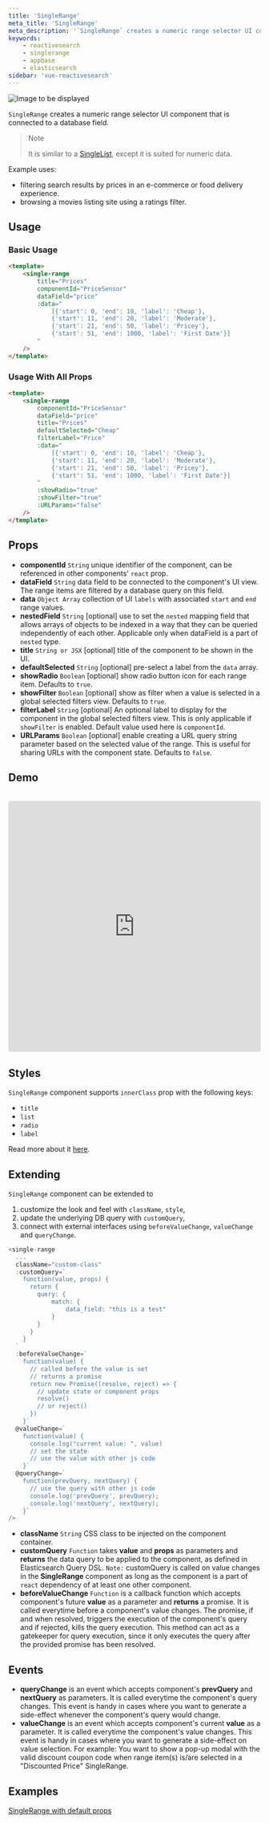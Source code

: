 ```yaml
---
title: 'SingleRange'
meta_title: 'SingleRange'
meta_description: '`SingleRange` creates a numeric range selector UI component that is connected to a database field.'
keywords:
    - reactivesearch
    - singlerange
    - appbase
    - elasticsearch
sidebar: 'vue-reactivesearch'
---
```


![Image to be displayed](https://i.imgur.com/d6u5asg.png)

`SingleRange` creates a numeric range selector UI component that is connected to a database field.

> Note
>
> It is similar to a [SingleList](/basic-components/singlelist.html), except it is suited for numeric data.

Example uses:

-   filtering search results by prices in an e-commerce or food delivery experience.
-   browsing a movies listing site using a ratings filter.

## Usage

### Basic Usage

```html
<template>
	<single-range
		title="Prices"
		componentId="PriceSensor"
		dataField="price"
		:data="
            [{'start': 0, 'end': 10, 'label': 'Cheap'},
            {'start': 11, 'end': 20, 'label': 'Moderate'},
            {'start': 21, 'end': 50, 'label': 'Pricey'},
            {'start': 51, 'end': 1000, 'label': 'First Date'}]
        "
	/>
</template>
```

### Usage With All Props

```html
<template>
	<single-range
		componentId="PriceSensor"
		dataField="price"
		title="Prices"
		defaultSelected="Cheap"
		filterLabel="Price"
		:data="
            [{'start': 0, 'end': 10, 'label': 'Cheap'},
            {'start': 11, 'end': 20, 'label': 'Moderate'},
            {'start': 21, 'end': 50, 'label': 'Pricey'},
            {'start': 51, 'end': 1000, 'label': 'First Date'}]
        "
		:showRadio="true"
		:showFilter="true"
		:URLParams="false"
	/>
</template>
```

## Props

-   **componentId** `String`
     unique identifier of the component, can be referenced in other components' `react` prop.
-   **dataField** `String`
     data field to be connected to the component's UI view. The range items are filtered by a database query on this field.
-   **data** `Object Array`
     collection of UI `labels` with associated `start` and `end` range values.
-   **nestedField** `String` [optional]
     use to set the `nested` mapping field that allows arrays of objects to be indexed in a way that they can be queried independently of each other. Applicable only when dataField is a part of `nested` type.
-   **title** `String or JSX` [optional]
     title of the component to be shown in the UI.
-   **defaultSelected** `String` [optional]
     pre-select a label from the `data` array.
-   **showRadio** `Boolean` [optional]
     show radio button icon for each range item. Defaults to `true`.
-   **showFilter** `Boolean` [optional]
     show as filter when a value is selected in a global selected filters view. Defaults to `true`.
-   **filterLabel** `String` [optional]
     An optional label to display for the component in the global selected filters view. This is only applicable if `showFilter` is enabled. Default value used here is `componentId`.
-   **URLParams** `Boolean` [optional]
     enable creating a URL query string parameter based on the selected value of the range. This is useful for sharing URLs with the component state. Defaults to `false`.

## Demo

<br />

<iframe src="https://codesandbox.io/embed/github/appbaseio/reactivesearch/tree/next/packages/vue/examples/single-range" style="width:100%; height:500px; border:0; border-radius: 4px; overflow:hidden;" sandbox="allow-modals allow-forms allow-popups allow-scripts allow-same-origin"></iframe>

## Styles

`SingleRange` component supports `innerClass` prop with the following keys:

-   `title`
-   `list`
-   `radio`
-   `label`

Read more about it [here](/theming/class.html).

## Extending

`SingleRange` component can be extended to

1. customize the look and feel with `className`, `style`,
2. update the underlying DB query with `customQuery`,
3. connect with external interfaces using `beforeValueChange`, `valueChange` and `queryChange`.

```js
<single-range
  ...
  className="custom-class"
  :customQuery=`
    function(value, props) {
      return {
        query: {
            match: {
                data_field: "this is a test"
            }
        }
      }
    }
  `
  :beforeValueChange=`
    function(value) {
      // called before the value is set
      // returns a promise
      return new Promise((resolve, reject) => {
        // update state or component props
        resolve()
        // or reject()
      })
    }`
  @valueChange=`
    function(value) {
      console.log("current value: ", value)
      // set the state
      // use the value with other js code
    }`
  @queryChange=`
    function(prevQuery, nextQuery) {
      // use the query with other js code
      console.log('prevQuery', prevQuery);
      console.log('nextQuery', nextQuery);
    }`
/>
```

-   **className** `String`
     CSS class to be injected on the component container.
-   **customQuery** `Function`
    takes **value** and **props** as parameters and **returns** the data query to be applied to the component, as defined in Elasticsearch Query DSL.
    `Note:` customQuery is called on value changes in the **SingleRange** component as long as the component is a part of `react` dependency of at least one other component.
-   **beforeValueChange** `Function`
     is a callback function which accepts component's future **value** as a parameter and **returns** a promise. It is called everytime before a component's value changes. The promise, if and when resolved, triggers the execution of the component's query and if rejected, kills the query execution. This method can act as a gatekeeper for query execution, since it only executes the query after the provided promise has been resolved.

## Events

-   **queryChange**
     is an event which accepts component's **prevQuery** and **nextQuery** as parameters. It is called everytime the component's query changes. This event is handy in cases where you want to generate a side-effect whenever the component's query would change.
-   **valueChange**
     is an event which accepts component's current **value** as a parameter. It is called everytime the component's value changes. This event is handy in cases where you want to generate a side-effect on value selection. For example: You want to show a pop-up modal with the valid discount coupon code when range item(s) is/are selected in a "Discounted Price" SingleRange.

## Examples

<a href="https://reactivesearch-vue-playground.netlify.com/?selectedKind=Range%20Components%2FSingleRange&selectedStory=Basic&full=0&addons=1&stories=1&panelRight=0" target="_blank">SingleRange with default props</a>
